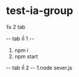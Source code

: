 # test-ia-group


รัน 2 tab

-- tab ที่ 1 -- 
1. npm i
2. npm start

-- tab ที่ 2 --
1.node sever.js
